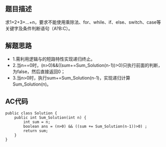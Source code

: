 ## 题目描述
求1+2+3+...+n，要求不能使用乘除法、for、while、if、else、switch、case等关键字及条件判断语句（A?B:C）。

## 解题思路
- 1.需利用逻辑与的短路特性实现递归终止。        
- 2.当n==0时，(n>0)&&((sum+=Sum_Solution(n-1))>0)只执行前面的判断，为false，然后直接返回0；   
- 3.当n>0时，执行sum+=Sum_Solution(n-1)，实现递归计算Sum_Solution(n)。

## AC代码
```
public class Solution {
    public int Sum_Solution(int n) {
        int sum = n;
        boolean ans = (n>0) && ((sum += Sum_Solution(n-1))>0) ;
        return sum;
    }
}
```